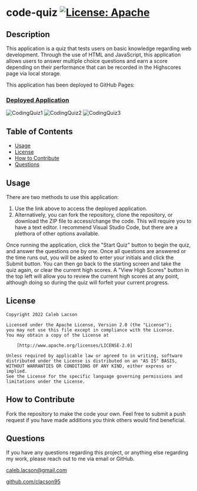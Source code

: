 # code-quiz [![License: Apache](https://img.shields.io/badge/License-Apache_2.0-blue.svg)](https://opensource.org/licenses/Apache-2.0)

## Description
This application is a quiz that tests users on basic knowledge regarding web development. Through the use of HTML and JavaScript, this application allows users to answer multiple choice questions and earn a score depending on their performance that can be recorded in the Highscores page via local storage.

This application has been deployed to GitHub Pages: 
### [Deployed Application](https://clacson95.github.io/code-quiz/)

![CodingQuiz1](https://user-images.githubusercontent.com/108302822/207964227-41a008f3-19eb-42ac-b5db-fd087c28c35b.png)
![CodingQuiz2](https://user-images.githubusercontent.com/108302822/207964256-db82b993-4d0c-4f57-a71a-b6ef710d1840.png)
![CodingQuiz3](https://user-images.githubusercontent.com/108302822/207964272-e69e49e6-6a8a-4d74-a234-51327f8891bd.png)

## Table of Contents
* [Usage](#usage)
* [License](#license)
* [How to Contribute](#how-to-contribute)
* [Questions](#questions)

## Usage
There are two methods to use this application:

1. Use the link above to access the deployed application. 
2. Alternatively, you can fork the repository, clone the repository, or download the ZIP file to access/change the code. This will require you to have a text editor. I recommend Visual Studio Code, but there are a plethora of other options available.

Once running the application, click the "Start Quiz" button to begin the quiz, and answer the questions one by one. Once all questions are answered or the time runs out, you will be asked to enter your initials and click the Submit button. You can then go back to the starting screen and take the quiz again, or clear the current high scores. A "View High Scores" button in the top left will allow you to review the current high scores at any point, although doing so during the quiz will forfeit your current progress.

## License

    Copyright 2022 Caleb Lacson

    Licensed under the Apache License, Version 2.0 (the "License");
    you may not use this file except in compliance with the License.
    You may obtain a copy of the License at

        [http://www.apache.org/licenses/LICENSE-2.0]

    Unless required by applicable law or agreed to in writing, software
    distributed under the License is distributed on an "AS IS" BASIS,
    WITHOUT WARRANTIES OR CONDITIONS OF ANY KIND, either express or implied.
    See the License for the specific language governing permissions and
    limitations under the License.

## How to Contribute
Fork the repository to make the code your own. Feel free to submit a push request if you have made additions you think others would find beneficial.

## Questions
If you have any questions regarding this project, or anything else regarding my work, please reach out to me via email or GitHub.

[caleb.lacson@gmail.com](caleb.lacson@gmail.com)
  
[github.com/clacson95](github.com/clacson95)
